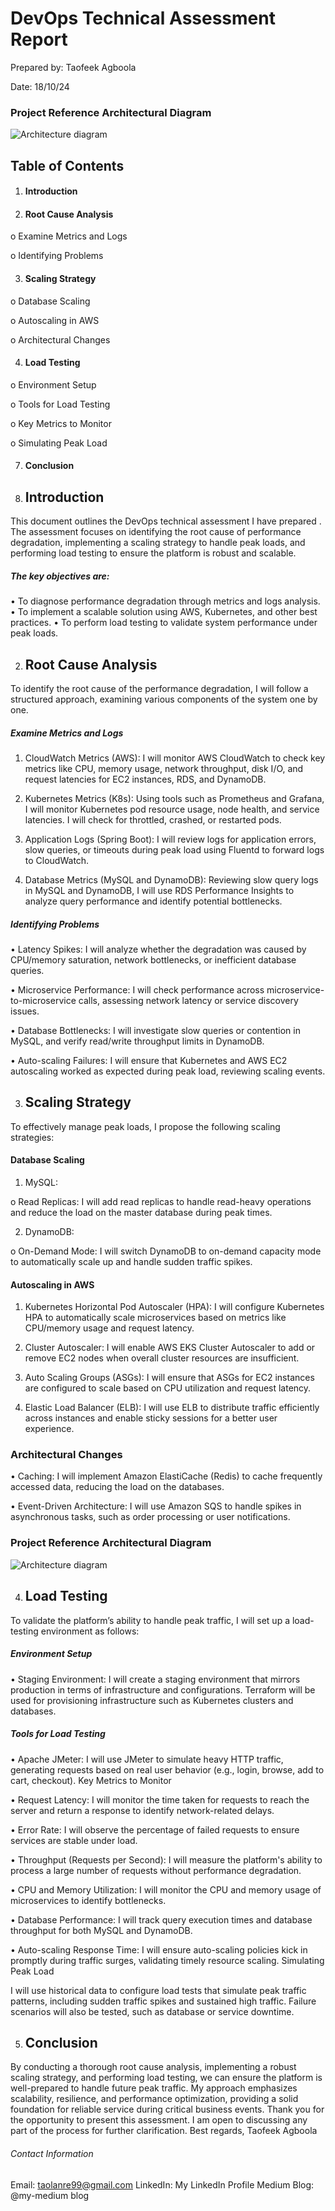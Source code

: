 # DevOps Technical Assessment Report
Prepared by: Taofeek Agboola

Date: 18/10/24

### Project Reference Architectural Diagram
![Architecture diagram](https://raw.githubusercontent.com/taofeeklanre/Scaling-a-High-Traffic-E-Commerce-Platform/ee079cace16f86b9d28cd0042449d118cf94d132/Scalable%20Architectural%20diagram.jpeg)

## Table of Contents

1.	#### Introduction
   
2. #### Root Cause Analysis
   
o	Examine Metrics and Logs

o	Identifying Problems

3.	#### Scaling Strategy
   
o	Database Scaling

o	Autoscaling in AWS

o	Architectural Changes

4. #### Load Testing

o	Environment Setup

o	Tools for Load Testing

o	Key Metrics to Monitor

o	Simulating Peak Load

7. ####	Conclusion
   
1. ## Introduction
This document outlines the DevOps technical assessment I have prepared . The assessment focuses on identifying the root cause of performance degradation, implementing a scaling strategy to handle peak loads, and performing load testing to ensure the platform is robust and scalable.

##### The key objectives are:

•	To diagnose performance degradation through metrics and logs analysis.
•	To implement a scalable solution using AWS, Kubernetes, and other best practices.
•	To perform load testing to validate system performance under peak loads.

2. ## Root Cause Analysis

To identify the root cause of the performance degradation, I will follow a structured approach, examining various components of the system one by one.

##### Examine Metrics and Logs
1.	CloudWatch Metrics (AWS): I will monitor AWS CloudWatch to check key metrics like CPU, memory usage, network throughput, disk I/O, and request latencies for EC2 instances, RDS, and DynamoDB.
   
2.	Kubernetes Metrics (K8s): Using tools such as Prometheus and Grafana, I will monitor Kubernetes pod resource usage, node health, and service latencies. I will check for throttled, crashed, or restarted pods.
   
3.	Application Logs (Spring Boot): I will review logs for application errors, slow queries, or timeouts during peak load using Fluentd to forward logs to CloudWatch.
  
4.	Database Metrics (MySQL and DynamoDB): Reviewing slow query logs in MySQL and DynamoDB, I will use RDS Performance Insights to analyze query performance and identify potential bottlenecks.

##### Identifying Problems

•	Latency Spikes: I will analyze whether the degradation was caused by CPU/memory saturation, network bottlenecks, or inefficient database queries.

•	Microservice Performance: I will check performance across microservice-to-microservice calls, assessing network latency or service discovery issues.

•	Database Bottlenecks: I will investigate slow queries or contention in MySQL, and verify read/write throughput limits in DynamoDB.

•	Auto-scaling Failures: I will ensure that Kubernetes and AWS EC2 autoscaling worked as expected during peak load, reviewing scaling events.

3. ## Scaling Strategy
   
To effectively manage peak loads, I propose the following scaling strategies:

#### Database Scaling

1.	MySQL:

o	Read Replicas: I will add read replicas to handle read-heavy operations and reduce the load on the master database during peak times.

2.	DynamoDB:
   
o	On-Demand Mode: I will switch DynamoDB to on-demand capacity mode to automatically scale up and handle sudden traffic spikes.

#### Autoscaling in AWS
1.	Kubernetes Horizontal Pod Autoscaler (HPA): I will configure Kubernetes HPA to automatically scale microservices based on metrics like CPU/memory usage and request latency.
   
2.	Cluster Autoscaler: I will enable AWS EKS Cluster Autoscaler to add or remove EC2 nodes when overall cluster resources are insufficient.
   
3.	Auto Scaling Groups (ASGs): I will ensure that ASGs for EC2 instances are configured to scale based on CPU utilization and request latency.
   
4.	Elastic Load Balancer (ELB): I will use ELB to distribute traffic efficiently across instances and enable sticky sessions for a better user experience.

### Architectural Changes
•	Caching: I will implement Amazon ElastiCache (Redis) to cache frequently accessed data, reducing the load on the databases.

•	Event-Driven Architecture: I will use Amazon SQS to handle spikes in asynchronous tasks, such as order processing or user notifications.

### Project Reference Architectural Diagram
![Architecture diagram](https://raw.githubusercontent.com/taofeeklanre/Scaling-a-High-Traffic-E-Commerce-Platform/ee079cace16f86b9d28cd0042449d118cf94d132/Scalable%20Architectural%20diagram.jpeg)
 
4. ## Load Testing
To validate the platform’s ability to handle peak traffic, I will set up a load-testing environment as follows:

##### Environment Setup
•	Staging Environment: I will create a staging environment that mirrors production in terms of infrastructure and configurations. Terraform will be used for provisioning infrastructure such as Kubernetes clusters and databases.
##### Tools for Load Testing
•	Apache JMeter: I will use JMeter to simulate heavy HTTP traffic, generating requests based on real user behavior (e.g., login, browse, add to cart, checkout).
Key Metrics to Monitor

•	Request Latency: I will monitor the time taken for requests to reach the server and return a response to identify network-related delays.

•	Error Rate: I will observe the percentage of failed requests to ensure services are stable under load.

•	Throughput (Requests per Second): I will measure the platform's ability to process a large number of requests without performance degradation.

•	CPU and Memory Utilization: I will monitor the CPU and memory usage of microservices to identify bottlenecks.

•	Database Performance: I will track query execution times and database throughput for both MySQL and DynamoDB.

•	Auto-scaling Response Time: I will ensure auto-scaling policies kick in promptly during traffic surges, validating timely resource scaling.
Simulating Peak Load

I will use historical data to configure load tests that simulate peak traffic patterns, including sudden traffic spikes and sustained high traffic. Failure scenarios will also be tested, such as database or service downtime.

5. ## Conclusion
By conducting a thorough root cause analysis, implementing a robust scaling strategy, and performing load testing, we can ensure the platform is well-prepared to handle future peak traffic. My approach emphasizes scalability, resilience, and performance optimization, providing a solid foundation for reliable service during critical business events.
Thank you for the opportunity to present this assessment. I am open to discussing any part of the process for further clarification.
Best regards,
Taofeek Agboola

###### Contact Information 
Email: taolanre99@gmail.com
LinkedIn: My LinkedIn Profile
Medium Blog: @my-medium blog

